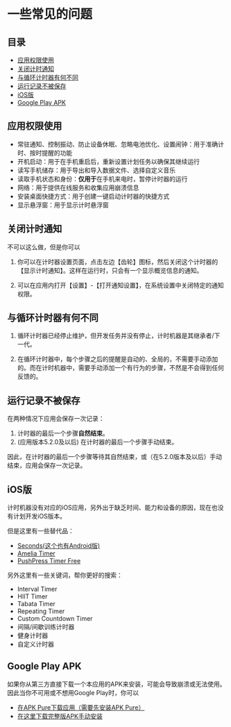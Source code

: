 # 一些常见的问题

## 目录

- [应用权限使用](#应用权限使用)
- [关闭计时通知](#关闭计时通知)
- [与循环计时器有何不同](#与循环计时器有何不同)
- [运行记录不被保存](#运行记录不被保存)
- [iOS版](#ios版)
- [Google Play APK](#google-play-apk)

## 应用权限使用

- 常驻通知、控制振动、防止设备休眠、忽略电池优化、设置闹钟：用于准确计时、按时提醒的功能
- 开机启动：用于在手机重启后，重新设置计划任务以确保其继续运行
- 读写手机储存：用于导出和导入数据文件、选择自定义音乐
- 读取手机状态和身份：**仅用于**在手机来电时，暂停计时器的运行
- 网络：用于提供在线服务和收集应用崩溃信息
- 安装桌面快捷方式：用于创建一键启动计时器的快捷方式
- 显示悬浮窗：用于显示计时悬浮窗

## 关闭计时通知

不可以这么做，但是你可以

1. 你可以在计时器设置页面，点击左边【齿轮】图标，然后关闭这个计时器的【显示计时通知】。这样在运行时，只会有一个显示概览信息的通知。

1. 可以在应用内打开【设置】-【打开通知设置】，在系统设置中关闭特定的通知权限。

## 与循环计时器有何不同

1. 循环计时器已经停止维护，但开发任务并没有停止，计时机器是其继承者/下一代。

2. 在循环计时器中，每个步骤之后的提醒是自动的、全局的，不需要手动添加的。而在计时机器中，需要手动添加一个有行为的步骤，不然是不会得到任何反馈的。

## 运行记录不被保存

在两种情况下应用会保存一次记录：

1. 计时器的最后一个步骤**自然结束**。
1. (应用版本5.2.0及以后) 在计时器的最后一个步骤手动结束。

因此，在计时器的最后一个步骤等待其自然结束，或（在5.2.0版本及以后）手动结束，应用会保存一次记录。

## iOS版

计时机器没有对应的iOS应用，另外出于缺乏时间、能力和设备的原因，现在也没有计划开发iOS版本。

但是这里有一些替代品：

- [Seconds(这个也有Android版)](https://apps.apple.com/cn/app/seconds-%E9%AB%98%E5%BC%BA%E5%BA%A6%E9%97%B4%E6%AD%87%E8%AE%AD%E7%BB%83%E5%AE%9A%E6%97%B6%E5%99%A8/id475816966)
- [Amelia Timer](https://apps.apple.com/cn/app/amelia-timer/id1438196267)
- [PushPress Timer Free](https://apps.apple.com/cn/app/pushpress-timer-free/id826016623)

另外这里有一些关键词，帮你更好的搜索：

- Interval Timer
- HIIT Timer
- Tabata Timer
- Repeating Timer
- Custom Countdown Timer
- 间隔/间歇训练计时器
- 健身计时器
- 自定义计时器

## Google Play APK

如果你从第三方直接下载一个本应用的APK来安装，可能会导致崩溃或无法使用。因此当你不可用或不想用Google Play时，你可以

- [在APK Pure下载应用（需要先安装APK Pure）](https://apkpure.com/timer-machine-run-walk-interval-timer/io.github.deweyreed.timer.google)
- [在这里下载完整版APK手动安装](https://drive.google.com/open?id=1YHIdW77fuxmyQ7sFza1LEIqmhzBygEZx)
